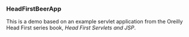 ### HeadFirstBeerApp
This is a demo based on an example servlet application from the Oreilly Head First series book, *Head First Servlets and JSP*.
